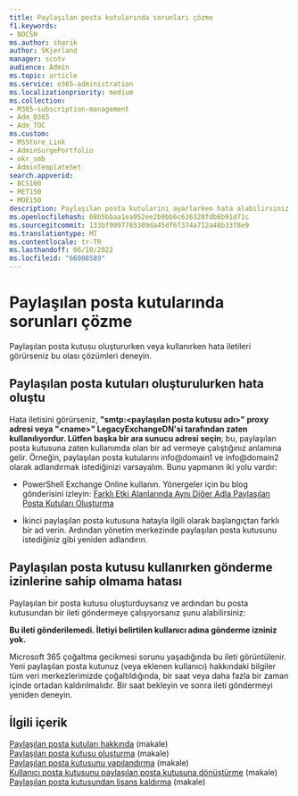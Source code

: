 ```yaml
---
title: Paylaşılan posta kutularında sorunları çözme
f1.keywords:
- NOCSH
ms.author: sharik
author: SKjerland
manager: scotv
audience: Admin
ms.topic: article
ms.service: o365-administration
ms.localizationpriority: medium
ms.collection:
- M365-subscription-management
- Adm_O365
- Adm_TOC
ms.custom:
- MSStore_Link
- AdminSurgePortfolio
- okr_smb
- AdminTemplateSet
search.appverid:
- BCS160
- MET150
- MOE150
description: Paylaşılan posta kutularını ayarlarken hata alabilirsiniz. Paylaşılan posta kutularıyla ilgili sorun yaşıyorsanız bu çözümleri deneyin.
ms.openlocfilehash: 08b5bbaa1ea952ee2b9bb6c626328fdb6b91d71c
ms.sourcegitcommit: 133bf9097785309da45df6f374a712a48b33f8e9
ms.translationtype: MT
ms.contentlocale: tr-TR
ms.lasthandoff: 06/10/2022
ms.locfileid: "66008589"
---
```

# <a name="resolve-issues-with-shared-mailboxes"></a>Paylaşılan posta kutularında sorunları çözme

Paylaşılan posta kutusu oluştururken veya kullanırken hata iletileri görürseniz bu olası çözümleri deneyin. 

## <a name="error-when-creating-shared-mailboxes"></a>Paylaşılan posta kutuları oluşturulurken hata oluştu

Hata iletisini görürseniz, **"smtp:<paylaşılan posta kutusu adı\>" proxy adresi veya "\<name>" LegacyExchangeDN'si tarafından zaten kullanılıyordur. Lütfen başka bir ara sunucu adresi seçin**; bu, paylaşılan posta kutusuna zaten kullanımda olan bir ad vermeye çalıştığınız anlamına gelir. Örneğin, paylaşılan posta kutularını info@domain1 ve info@domain2 olarak adlandırmak istediğinizi varsayalım. Bunu yapmanın iki yolu vardır:

- PowerShell Exchange Online kullanın. Yönergeler için bu blog gönderisini izleyin: [Farklı Etki Alanlarında Aynı Diğer Adla Paylaşılan Posta Kutuları Oluşturma](https://www.cogmotive.com/blog/office-365-tips/create-shared-mailboxes-with-same-alias-at-different-domains-in-office-365)

- İkinci paylaşılan posta kutusuna hatayla ilgili olarak başlangıçtan farklı bir ad verin. Ardından yönetim merkezinde paylaşılan posta kutusunu istediğiniz gibi yeniden adlandırın.

## <a name="error-about-not-having-send-permissions-when-using-a-shared-mailbox"></a>Paylaşılan posta kutusu kullanırken gönderme izinlerine sahip olmama hatası

Paylaşılan bir posta kutusu oluşturduysanız ve ardından bu posta kutusundan bir ileti göndermeye çalışıyorsanız şunu alabilirsiniz:

**Bu ileti gönderilemedi. İletiyi belirtilen kullanıcı adına gönderme izniniz yok.**

Microsoft 365 çoğaltma gecikmesi sorunu yaşadığında bu ileti görüntülenir. Yeni paylaşılan posta kutunuz (veya eklenen kullanıcı) hakkındaki bilgiler tüm veri merkezlerimizde çoğaltıldığında, bir saat veya daha fazla bir zaman içinde ortadan kaldırılmalıdır. Bir saat bekleyin ve sonra ileti göndermeyi yeniden deneyin.

## <a name="related-content"></a>İlgili içerik

[Paylaşılan posta kutuları hakkında](about-shared-mailboxes.md) (makale)\
[Paylaşılan posta kutusu oluşturma](create-a-shared-mailbox.md) (makale)\
[Paylaşılan posta kutusunu yapılandırma](configure-a-shared-mailbox.md) (makale)\
[Kullanıcı posta kutusunu paylaşılan posta kutusuna dönüştürme](convert-user-mailbox-to-shared-mailbox.md) (makale)\
[Paylaşılan posta kutusundan lisans kaldırma](remove-license-from-shared-mailbox.md) (makale)
